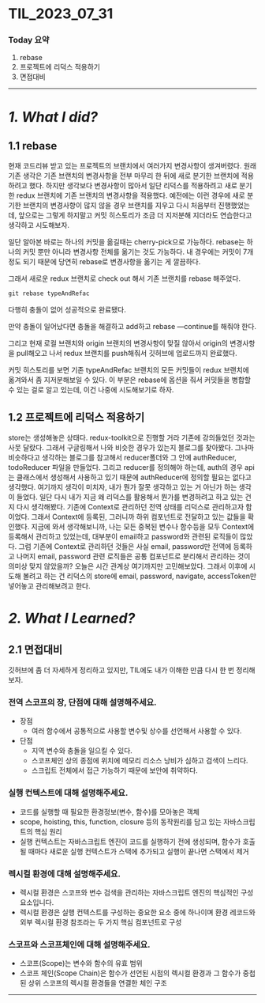 # TIL_2023_07_31

### Today 요약

1. rebase
2. 프로젝트에 리덕스 적용하기
3. 면접대비

---

# **_1. What I did?_**

## 1.1 rebase

현재 코드리뷰 받고 있는 프로젝트의 브랜치에서 여러가지 변경사항이 생겨버렸다. 원래 기존 생각은 기존 브랜치의 변경사항을 전부 마무리 한 뒤에 새로 분기한 브랜치에 적용하려고 했다. 하지만 생각보다 변경사항이 많아서 일단 리덕스를 적용하려고 새로 분기한 redux 브랜치에 기존 브랜치의 변경사항을 적용했다. 예전에는 이런 경우에 새로 분기한 브랜치의 변경사항이 많지 않을 경우 브랜치를 지우고 다시 처음부터 진행했었는데, 앞으로는 그렇게 하지말고 커밋 히스토리가 조금 더 지저분해 지더라도 연습한다고 생각하고 시도해보자.

일단 알아본 바로는 하나의 커밋을 옮길때는 cherry-pick으로 가능하다. rebase는 하나의 커밋 뿐만 아니라 변경사항 전체를 옮기는 것도 가능하다. 내 경우에는 커밋이 7개 정도 되기 때문에 당연히 rebase로 변경사항을 옮기는 게 깔끔하다.

그래서 새로운 redux 브랜치로 check out 해서 기존 브랜치를 rebase 해주었다.

```jsx
git rebase typeAndRefac
```

다행히 충돌이 없어 성공적으로 완료됐다.

만약 충돌이 일어났다면 충돌을 해결하고 add하고 rebase —continue를 해줘야 한다.

그리고 현재 로컬 브랜치와 origin 브랜치의 변경사항이 맞질 않아서 origin의 변경사항을 pull해오고 나서 redux 브랜치를 push해줘서 깃허브에 업로드까지 완료했다.

커밋 히스토리를 보면 기존 typeAndRefac 브랜치의 모든 커밋들이 redux 브랜치에 옮겨와서 좀 지저분해보일 수 있다. 이 부분은 rebase에 옵션을 줘서 커밋들을 병합할 수 있는 걸로 알고 있는데, 이건 나중에 시도해보기로 하자.

## 1.2 프로젝트에 리덕스 적용하기

store는 생성해놓은 상태다. redux-toolkit으로 진행할 거라 기존에 강의들었던 것과는 사뭇 달랐다. 그래서 구글링해서 나와 비슷한 경우가 있는지 블로그를 찾아봤다. 그나마 비슷하다고 생각하는 블로그를 참고해서 reducer폴더와 그 안에 authReducer, todoReducer 파일을 만들었다. 그리고 reducer를 정의해야 하는데, auth의 경우 api는 클래스에서 생성해서 사용하고 있기 때문에 authReducer에 정의할 필요는 없다고 생각했다. 여기까지 생각이 미치자, 내가 뭔가 잘못 생각하고 있는 거 아닌가 하는 생각이 들었다. 일단 다시 내가 지금 왜 리덕스를 활용해서 뭔가를 변경하려고 하고 있는 건지 다시 생각해봤다. 기존에 Context로 관리하던 전역 상태를 리덕스로 관리하고자 함이었다. 그래서 Context에 등록된, 그러니까 하위 컴포넌트로 전달하고 있는 값들을 확인했다. 지금에 와서 생각해보니까, 나는 모든 중복된 변수나 함수등을 모두 Context에 등록해서 관리하고 있었는데, 대부분이 email하고 password와 관련된 로직들이 많았다. 그럼 기존에 Context로 관리하던 것들은 사실 email, password만 전역에 등록하고 나머지 email, password 관련 로직들은 공통 컴포넌트로 분리해서 관리하는 것이 의미상 맞지 않았을까? 오늘은 시간 관계상 여기까지만 고민해보았다. 그래서 이후에 시도해 볼려고 하는 건 리덕스의 store에 email, password, navigate, accessToken만 넣어놓고 관리해보려고 한다.

# _2. What I Learned?_

## 2.1 면접대비

깃허브에 좀 더 자세하게 정리하고 있지만, TIL에도 내가 이해한 만큼 다시 한 번 정리해보자.

### 전역 스코프의 장, 단점에 대해 설명해주세요.

- 장점
  - 여러 함수에서 공통적으로 사용할 변수및 상수를 선언해서 사용할 수 있다.
- 단점
  - 지역 변수와 충돌을 일으킬 수 있다.
  - 스코프체인 상의 종점에 위치에 메모리 리소스 낭비가 심하고 검색이 느리다.
  - 스크립트 전체에서 접근 가능하기 때문에 보안에 취약하다.

### 실행 컨텍스트에 대해 설명해주세요.

- 코드를 실행할 때 필요한 환경정보(변수, 함수)를 모아놓은 객체
- scope, hoisting, this, function, closure 등의 동작원리를 담고 있는 자바스크립트의 핵심 원리
- 실행 컨텍스트는 자바스크립트 엔진이 코드를 실행하기 전에 생성되며, 함수가 호출될 때마다 새로운 실행 컨텍스트가 스택에 추가되고 실행이 끝나면 스택에서 제거

### 렉시컬 환경에 대해 설명해주세요.

- 렉시컬 환경은 스코프와 변수 검색을 관리하는 자바스크립트 엔진의 핵심적인 구성 요소입니다.
- 렉시컬 환경은 실행 컨텍스트를 구성하는 중요한 요소 중에 하나이며 환경 레코드와 외부 렉시컬 환경 참조라는 두 가지 핵심 컴포넌트로 구성

### 스코프와 스코프체인에 대해 설명해주세요.

- 스코프(Scope)는 변수와 함수의 유효 범위
- 스코프 체인(Scope Chain)은 함수가 선언된 시점의 렉시컬 환경과 그 함수가 중첩된 상위 스코프의 렉시컬 환경들을 연결한 체인 구조

---
